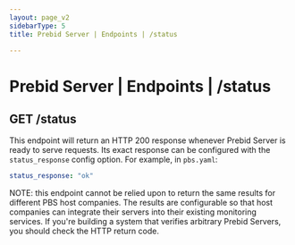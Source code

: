 ```yaml
---
layout: page_v2
sidebarType: 5
title: Prebid Server | Endpoints | /status

---
```


# Prebid Server | Endpoints | /status

## GET /status

This endpoint will return an HTTP 200 response whenever Prebid Server is ready to serve requests.
Its exact response can be configured with the `status_response`
config option. For example, in `pbs.yaml`:

```yaml
status_response: "ok"
```

NOTE: this endpoint cannot be relied upon to return the same results for different PBS host companies. The results are configurable so that host companies can integrate their servers into their existing monitoring services.
If you're building a system that verifies arbitrary Prebid Servers, you should check the HTTP return code.
